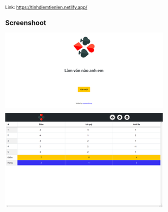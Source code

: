 Link: https://tinhdiemtienlen.netlify.app/

## Screenshoot

![home](https://github.com/ngovandong/BigTwoGameCalculator/blob/main/img/home.png)

![play](https://github.com/ngovandong/BigTwoGameCalculator/blob/main/img/play.png)
